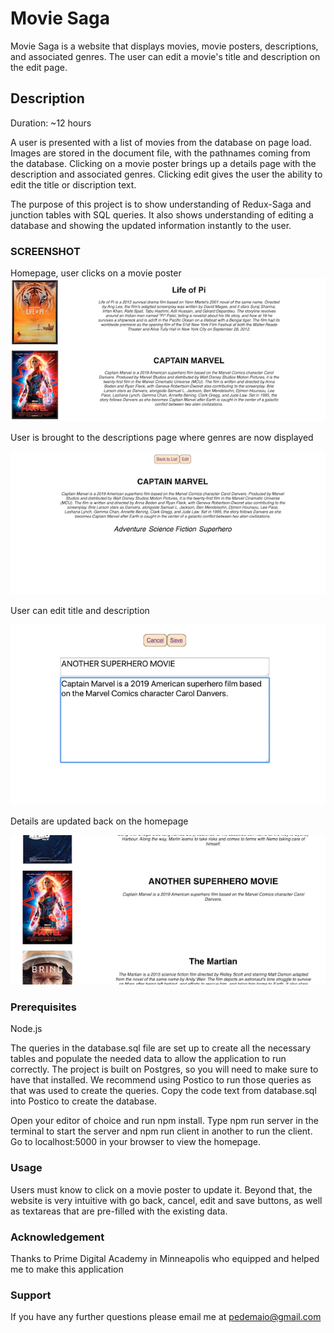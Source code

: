 # Movie Saga

Movie Saga is a website that displays movies, movie posters, descriptions, and associated genres. The user can edit a movie's title and description on the edit page.

## Description
Duration: ~12 hours

A user is presented with a list of movies from the database on page load. Images are stored in the document file, with the pathnames coming from the database. Clicking on a movie poster brings up a details page with the description and associated genres. Clicking edit gives the user the ability to edit the title or discription text. 

The purpose of this project is to show understanding of Redux-Saga and junction tables with SQL queries. It also shows understanding of editing a database and showing the updated information instantly to the user.

### SCREENSHOT
Homepage, user clicks on a movie poster
![screenshot1](public/images/Screenshot1.png)

User is brought to the descriptions page where genres are now displayed

![screenshot2](public/images/screenshot2.png)

User can edit title and description

![screenshot3](public/images/screenshot3.png)

Details are updated back on the homepage

![screenshot4](public/images/screenshot4.png)

### Prerequisites

Node.js

The queries in the database.sql file are set up to create all the necessary tables and populate the needed data to allow the application to run correctly. The project is built on Postgres, so you will need to make sure to have that installed. We recommend using Postico to run those queries as that was used to create the queries. Copy the code text from database.sql into Postico to create the database.

Open your editor of choice and run npm install.
Type npm run server in the terminal to start the server and npm run client in another to run the client. 
Go to localhost:5000 in your browser to view the homepage.

### Usage

Users must know to click on a movie poster to update it. Beyond that, the website is very intuitive with go back, cancel, edit and save buttons, as well as textareas that are pre-filled with the existing data. 

### Acknowledgement

Thanks to Prime Digital Academy in Minneapolis who equipped and helped me to make this application

### Support

If you have any further questions please email me at pedemaio@gmail.com


